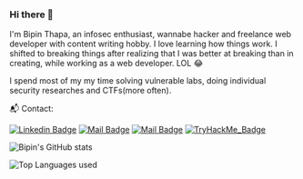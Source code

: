 ### Hi there 👋

I'm Bipin Thapa, an infosec enthusiast, wannabe hacker and freelance web developer with content writing hobby. I love learning how things work. I shifted to breaking things after realizing that I was better at breaking than in creating, while working as a web developer. LOL :joy: 

I spend most of my my time solving vulnerable labs, doing individual security researches and CTFs(more often).

:mailbox_with_mail: Contact:

[![Linkedin Badge](https://img.shields.io/badge/bipin-thapa-73bb09203?style=flat&labelColor=0e76a8&logo=linkedin&logoColor=white)](https://www.linkedin.com/in/bt.kaji/) [![Mail Badge](https://img.shields.io/badge/-@bt.kaji-e84393?style=flat&labelColor=e84393&logo=instagram&logoColor=white)](https://www.instagram.com/bipin0x01/) [![Mail Badge](https://img.shields.io/badge/-bipinthapa-c0392b?style=flat&labelColor=c0392b&logo=gmail&logoColor=white)](mailto:bt.kaji@gmail.com)
[![TryHackMe_Badge](https://img.shields.io/badge/TryHackMe-Profile-black?style=flat&logo=tryhackme&link=https://tryhackme.com/p/SPIDER/&color=red)](https://tryhackme.com/p/SPIDER/)








![Bipin's GitHub stats](https://github-readme-stats.vercel.app/api?username=bipin0x01&show_icons=true&include_all_commits=true&count_private=true)

![Top Languages used](https://github-readme-stats.vercel.app/api/top-langs/?username=bipin0x01&layout=compact&color=black)
